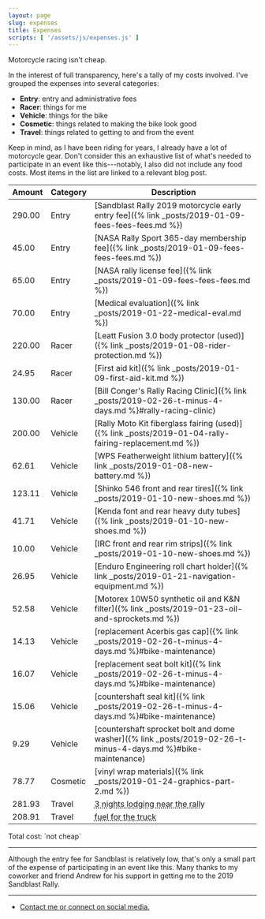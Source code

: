 ```yaml
---
layout: page
slug: expenses
title: Expenses
scripts: [ '/assets/js/expenses.js' ]
---
```


<p class="lead" markdown="1">
  Motorcycle racing isn't cheap.
</p>

In the interest of full transparency, here's a tally of my costs involved. I've grouped the expenses into several categories:
* __Entry__: entry and administrative fees
* __Racer__: things for me
* __Vehicle__: things for the bike
* __Cosmetic__: things related to making the bike look good
* __Travel__: things related to getting to and from the event

Keep in mind, as I have been riding for years, I already have a lot of motorcycle gear. Don't consider this an exhaustive list of what's needed to participate in an event like this---notably, I also did not include any food costs. Most items in the list are linked to a relevant blog post.

| Amount | Category | Description                                              |
| ------ | -------- | -------------------------------------------------------- |
| 290.00 | Entry    | [Sandblast Rally 2019 motorcycle early entry fee]({% link _posts/2019-01-09-fees-fees-fees.md %}) |
|  45.00 | Entry    | [NASA Rally Sport 365-day membership fee]({% link _posts/2019-01-09-fees-fees-fees.md %}) |
|  65.00 | Entry    | [NASA rally license fee]({% link _posts/2019-01-09-fees-fees-fees.md %}) |
|  70.00 | Entry    | [Medical evaluation]({% link _posts/2019-01-22-medical-eval.md %}) |
| 220.00 | Racer    | [Leatt Fusion 3.0 body protector (used)]({% link _posts/2019-01-08-rider-protection.md %}) |
|  24.95 | Racer    | [First aid kit]({% link _posts/2019-01-09-first-aid-kit.md %}) |
| 130.00 | Racer    | [Bill Conger's Rally Racing Clinic]({% link _posts/2019-02-26-t-minus-4-days.md %}#rally-racing-clinic) |
| 200.00 | Vehicle  | [Rally Moto Kit fiberglass fairing (used)]({% link _posts/2019-01-04-rally-fairing-replacement.md %}) |
|  62.61 | Vehicle  | [WPS Featherweight lithium battery]({% link _posts/2019-01-08-new-battery.md %}) |
| 123.11 | Vehicle  | [Shinko 546 front and rear tires]({% link _posts/2019-01-10-new-shoes.md %}) |
|  41.71 | Vehicle  | [Kenda font and rear heavy duty tubes]({% link _posts/2019-01-10-new-shoes.md %}) |
|  10.00 | Vehicle  | [IRC front and rear rim strips]({% link _posts/2019-01-10-new-shoes.md %}) |
|  26.95 | Vehicle  | [Enduro Engineering roll chart holder]({% link _posts/2019-01-21-navigation-equipment.md %}) |
|  52.58 | Vehicle  | [Motorex 10W50 synthetic oil and K&N filter]({% link _posts/2019-01-23-oil-and-sprockets.md %}) |
|  14.13 | Vehicle  | [replacement Acerbis gas cap]({% link _posts/2019-02-26-t-minus-4-days.md %}#bike-maintenance) |
|  16.07 | Vehicle  | [replacement seat bolt kit]({% link _posts/2019-02-26-t-minus-4-days.md %}#bike-maintenance) |
|  15.06 | Vehicle  | [countershaft seal kit]({% link _posts/2019-02-26-t-minus-4-days.md %}#bike-maintenance) |
|   9.29 | Vehicle  | [countershaft sprocket bolt and dome washer]({% link _posts/2019-02-26-t-minus-4-days.md %}#bike-maintenance) |
|  78.77 | Cosmetic | [vinyl wrap materials]({% link _posts/2019-01-24-graphics-part-2.md %}) |
| 281.93 | Travel   | <abbr title="We stayed at the Quality Inn in Bennettsville, SC">3 nights lodging near the rally</abbr> |
| 208.91 | Travel   | <abbr title="1925 miles @ average $2.234/gal and 20.6 mpg">fuel for the truck</abbr> |

<p id="total" markdown="1">Total cost: `not cheap`</p>

----

Although the entry fee for Sandblast is relatively low, that's only a small part of the expense of participating in an event like this. Many thanks to my coworker and friend Andrew for his support in getting me to the 2019 Sandblast Rally.

----

* [Contact me or connect on social media.](/contact.html)
